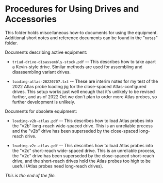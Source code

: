 # Procedures for Using Drives and Accessories

This folder holds miscellaneous how-to documents for using the equipment.
Additional short notes and reference documents can be found in the "`notes`"
folder.


Documents describing active equipment:

* `triad-drive-disassembly-stock.pdf` --
This describes how to take apart a Kevin-style drive. Similar methods are
used for assembling and disassembling variant drives.

* `loading-atlas-20220707.txt` --
These are interim notes for my test of the 2022 Atlas probe loading jig for
the close-spaced Atlas-configured drives. This setup works just well enough
that it's unlikely to be revised further, and as of 2022 Oct we don't plan
to order more Atlas probes, so further development is unlikely.


Documents for obsolete equipment:

* `loading-v2b-atlas.pdf` --
This describes how to load Atlas probes into the "v2b" long-reach wide-spaced
drive. This is an unreliable process and the "v2b" drive has been superseded
by the close-spaced long-reach drive.

* `loading-v2c-atlas.pdf` --
This describes how to load Atlas probes into the "v2c" short-reach wide-spaced
drive. This is an unreliable process, the "v2c" drive has been superseded by
the close-spaced short-reach drive, and the short-reach drives hold the
Atlas probes too high to be useful (Atlas probes need long-reach drives).



_This is the end of the file._
